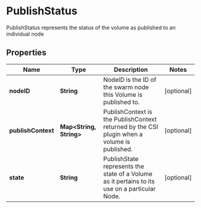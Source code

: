 

# PublishStatus

PublishStatus represents the status of the volume as published to an individual node

## Properties

| Name | Type | Description | Notes |
|------------ | ------------- | ------------- | -------------|
|**nodeID** | **String** | NodeID is the ID of the swarm node this Volume is published to. |  [optional] |
|**publishContext** | **Map&lt;String, String&gt;** | PublishContext is the PublishContext returned by the CSI plugin when a volume is published. |  [optional] |
|**state** | **String** | PublishState represents the state of a Volume as it pertains to its use on a particular Node. |  [optional] |



